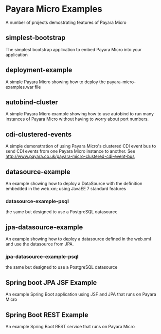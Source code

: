 # Payara Micro Examples

A number of projects demostrating features of Payara Micro

## simplest-bootstrap

The simplest bootstrap application to embed Payara Micro into your application

## deployment-example

A simple Payara Micro showing how to deploy the payara-micro-examples.war file

## autobind-cluster

A simple Payara Micro example showing how to use autobind to run many instances of Payara Micro
without having to worry about port numbers.

## cdi-clustered-events

A simple demonstration of using Payara Micro's clustered CDI event bus to send CDI events
from one Payara Micro instance to another. See http://www.payara.co.uk/payara-micro-clustered-cdi-event-bus 

## datasource-example

An example showing how to deploy a DataSource with the definition embedded in the web.xm;
using JavaEE 7 standard features

### datasource-example-psql

the same but designed to use a PostgreSQL datasource

## jpa-datasource-example

An example showing how to deploy a datasource defined in the web.xml and use the
datasource from JPA.

### jpa-datasource-example-psql

the same but designed to use a PostgreSQL datasource

## Spring boot JPA JSF Example

An example Spring Boot application using JSF and JPA that runs on Payara Micro

## Spring Boot REST Example

An example Spring Boot REST service that runs on Payara Micro
